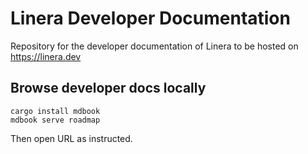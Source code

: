 # Linera Developer Documentation

Repository for the developer documentation of Linera to be hosted on https://linera.dev

## Browse developer docs locally

```
cargo install mdbook
mdbook serve roadmap
```
Then open URL as instructed.
